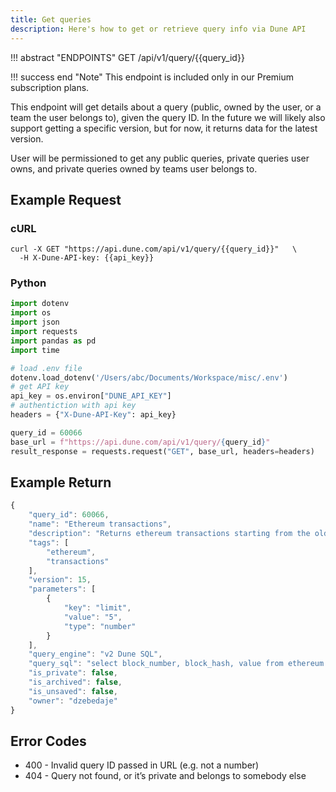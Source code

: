 ```yaml
---
title: Get queries
description: Here's how to get or retrieve query info via Dune API
---
```


!!! abstract "ENDPOINTS"
    GET /api/v1/query/{{query_id}}

!!! success end "Note"
    This endpoint is included only in our Premium subscription plans.

This endpoint will get details about a query (public, owned by the user, or a team the user belongs to), given the query ID. In the future we will likely also support getting a specific version, but for now, it returns data for the latest version.

User will be permissioned to get any public queries, private queries user owns, and private queries owned by teams user belongs to.

## Example Request

### cURL
```cURL
curl -X GET "https://api.dune.com/api/v1/query/{{query_id}}"   \
  -H X-Dune-API-key: {{api_key}}
```

### Python
```python
import dotenv
import os
import json
import requests
import pandas as pd
import time

# load .env file
dotenv.load_dotenv('/Users/abc/Documents/Workspace/misc/.env')
# get API key
api_key = os.environ["DUNE_API_KEY"]
# authentiction with api key
headers = {"X-Dune-API-Key": api_key}

query_id = 60066
base_url = f"https://api.dune.com/api/v1/query/{query_id}"
result_response = requests.request("GET", base_url, headers=headers)
```
## Example Return

```js
{
	"query_id": 60066,
	"name": "Ethereum transactions",
	"description": "Returns ethereum transactions starting from the oldest by block time",
	"tags": [
    	"ethereum",
    	"transactions"
	],
	"version": 15,
	"parameters": [
    	{
        	"key": "limit",
        	"value": "5",
        	"type": "number"
    	}
	],
	"query_engine": "v2 Dune SQL",
	"query_sql": "select block_number, block_hash, value from ethereum.transactions order by block_time asc limit {{limit}};",
	"is_private": false,
	"is_archived": false,
	"is_unsaved": false,
	"owner": "dzebedaje"
}
```

## Error Codes
- 400 - Invalid query ID passed in URL (e.g. not a number)
- 404 - Query not found, or it’s private and belongs to somebody else

